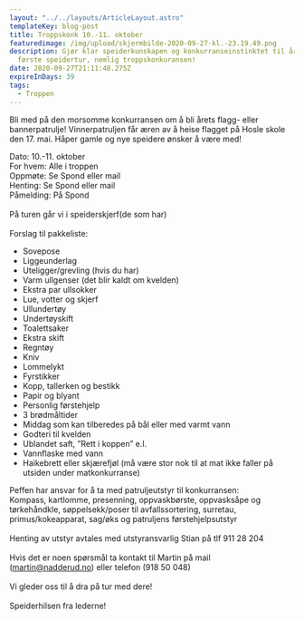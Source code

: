 ```yaml
---
layout: "../../layouts/ArticleLayout.astro"
templateKey: blog-post
title: Troppskonk 10.-11. oktober
featuredimage: /img/upload/skjermbilde-2020-09-27-kl.-23.19.49.png
description: Gjør klar speiderkunskapen og konkurranseinstinktet til årets
  første speidertur, nemlig troppskonkuransen!
date: 2020-09-27T21:11:48.275Z
expireInDays: 39
tags:
  - Troppen
---
```


Bli med på den morsomme konkurransen om å bli årets flagg- eller bannerpatrulje! Vinnerpatruljen får æren av å heise flagget på Hosle skole den 17. mai. Håper gamle og nye speidere ønsker å være med!

Dato: 10.-11. oktober\
For hvem: Alle i troppen\
Oppmøte: Se Spond eller mail\
Henting: Se Spond eller mail\
Påmelding: På Spond\
\
På turen går vi i speiderskjerf(de som har)\
\
Forslag til pakkeliste:

- Sovepose
- Liggeunderlag
- Uteligger/grevling (hvis du har)
- Varm ullgenser (det blir kaldt om kvelden)
- Ekstra par ullsokker
- Lue, votter og skjerf
- Ullundertøy
- Undertøyskift
- Toalettsaker
- Ekstra skift
- Regntøy
- Kniv
- Lommelykt
- Fyrstikker
- Kopp, tallerken og bestikk
- Papir og blyant
- Personlig førstehjelp
- 3 brødmåltider
- Middag som kan tilberedes på bål eller med varmt vann
- Godteri til kvelden
- Ublandet saft, ”Rett i koppen” e.l.
- Vannflaske med vann
- Haikebrett eller skjærefjøl (må være stor nok til at mat ikke faller på utsiden under matkonkurranse)

Peffen har ansvar for å ta med patruljeutstyr til konkurransen:\
Kompass, kartlomme, presenning, oppvaskbørste, oppvasksåpe og tørkehåndkle, søppelsekk/poser til avfallssortering, surretau, primus/kokeapparat, sag/øks og patruljens førstehjelpsutstyr\
\
Henting av utstyr avtales med utstyransvarlig Stian på tlf 911 28 204\
\
Hvis det er noen spørsmål ta kontakt til Martin på mail ([martin@nadderud.no](mailto:martin@nadderud.no)) eller telefon (918 50 048)\
\
Vi gleder oss til å dra på tur med dere!\
\
Speiderhilsen fra lederne!
